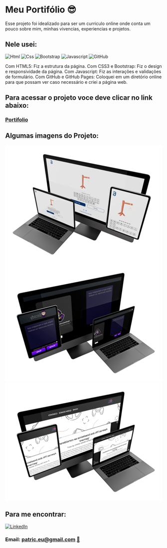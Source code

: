 # Meu Portifólio :sunglasses:	

Esse projeto foi idealizado para ser um curriculo online onde conta um pouco sobre mim, minhas vivencias, experiencias e projetos.

## Nele usei:

![Html](https://img.shields.io/badge/HTML5-E34F26?style=for-the-badge&logo=html5&logoColor=white)  ![Css](https://img.shields.io/badge/CSS3-1572B6?style=for-the-badge&logo=css3&logoColor=white)  ![Bootstrap](https://img.shields.io/badge/Bootstrap-563D7C?style=for-the-badge&logo=bootstrap&logoColor=white) ![Javascript](https://img.shields.io/badge/JavaScript-323330?style=for-the-badge&logo=javascript&logoColor=F7DF1E)
![GitHub](https://img.shields.io/badge/GitHub%20Pages-222222?style=for-the-badge&logo=GitHub%20Pages&logoColor=white)  

Com HTML5: Fiz a estrutura da página.
Com CSS3 e Bootstrap: Fiz o design e responsividade da página.
Com Javascript: Fiz as interações e validações de formulário.
Com GitHub e GitHub Pages: Coloquei em um diretório online para que possam ver caso necessário e criei a página web.

## Para acessar o projeto voce deve clicar no link abaixo:
### [Portifolio](https://patricsm.github.io/portifolio/)

## Algumas imagens do Projeto:
![Jogo-Forca](./img/jogo-forca.png)
![Decody](./img/codificador-decodificador.png)
![Gamersclub](./img/gamersclub.png)


## Para me encontrar:
[![LinkedIn](https://img.shields.io/badge/LinkedIn-0077B5?style=for-the-badge&logo=linkedin&logoColor=white)](https://www.linkedin.com/in/patric-martins/)

### Email: patric.eu@gmail.com <a href="mailto:patric.eu@gmail.com">:envelope_with_arrow:</a>

